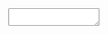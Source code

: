 

<link href="m-editor.css"></link>
<div id="editor-box">
<textarea id="editor"></textarea>
<div id="editor-view"></div>
<div id="editor-line"></div>
</div>

<script nocache="true" src="m-editor.js"></script>


